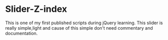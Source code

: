 # Slider-Z-index
This is one of my first published scripts during jQuery learning.
This slider is really simple,light and cause of this simple don't need commentary and documentation.
